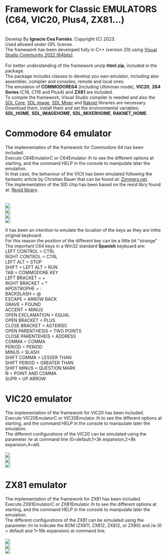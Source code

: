 <h1><b>Framework for Classic EMULATORS (C64, VIC20, Plus4, ZX81...)</b></h1><br>
Develop By <b>Ignacio Cea Forniés</b>. Copyright (C) 2023.<br>
Used allowed under GPL license.<br>
The framework has been developed fully in C++ (version 20) using <a href="https://visualstudio.microsoft.com/es/vs/">Visual Studio Community 2022 (64bits)</a>.<br><br>
For better understanding of the framework unzip <b>html.zip</b>, included in the package.<br>
The package includes classes to develop you own emulator, including also assembler, compiler and consoles, remote and local ones.<br>
The emulation of <b>COMMODORE64</b> (including Ultimmax mode), <b>VIC20</b>, <b>264 Series</b> (C16, C116 and Plus4) and <b>ZX81</b> are included.<br>
To compile the framework, Visual Studio compiler is needed and also the <a href="https://github.com/libsdl-org/SDL/releases/tag/release-2.26.2">SDL Core</a>, <a href="https://www.libsdl.org/projects/SDL_image/release/">SDL image</a>, <a href="https://github.com/libsdl-org/SDL_mixer">SDL Mixer</a> and <a href="https://github.com/facebookarchive/RakNet">Raknet</a> libraries are necessary. Download them, install them and set the environmental variables: <b>SDL_HOME</b>, <b>SDL_IMAGEHOME</b>, <b>SDL_MIXERHOME</b>, <b>RAKNET_HOME</b>.<br>

<h1><b>Commodore 64 emulator</b></h1>
The implementation of the framework for Commodore 64 has been included.<br>
Execute C64EmulatorC or C64Emulator /h to see the different options at starting, and the command HELP in the console to manipulate later the emulation.<br>
In that case, the behaviour of the VICII has been emulated following the fantastic article by Christian Bauer that can be found at: <a href="http://www.zimmers.net/cbmpics/cbm/c64/vic-ii.txt">Zimmers.net</a>.<br>
The implementation of the SID chip has been based on the resid libry found at: <a href="http://www.zimmers.net/anonftp/pub/cbm/crossplatform/emulators/resid/index.html">Resid library</a>.<br><br><br>
<img src="./docs/C64Data/Picture2.png"/><br>
<img src="./docs/C64Data/Picture2.png"/><br>
<img src="./docs/C64Data/Picture3.png"/><br>
<img src="./docs/C64Data/Picture4.png"/><br>

It has been an intention to emulate the location of the keys as they are inthe original keyboard.<br>
For this reason the position of the different key can be a little bit "strange"<br>
The important C64 keys in a Win32 standard <b>Spanish</b> keyboard are:<br>
LEFT CONTROL         = CTRL<br>
RIGHT CONTROL        = CTRL<br>
LEFT ALT             = STOP<br>
SHIFT + LEFT ALT     = RUN<br>
TAB                  = COMMODORE KEY<br>
LEFT BRACKET         = +<br>
RIGHT BRACKET        = *<br>
APOSTROPHE           = :<br>
BACKSLASH            = @<br>
ESCAPE               = ARROW BACK<br>
GRAVE                = POUND<br>
ACCENT               = MINUS<br>
OPEN EXCLAMATION     = EQUAL<br>
OPEN BRACKET         = PLUS<br>
CLOSE BRACKET        = ASTERISC<br>
OPEN PARENTHESIS     = TWO POINTS<br>
CLOSE PARENTEHEIS    = ADDRESS<br>
COMMA                = COMMA<br>
PERIOD               = PERIOD<br>
MINUS                = SLASH<br>
SHIFT COMMA          = LESSER THAN<br>
SHIFT PERIOD         = GREATER THAN<br>
SHIFT MINUS          = QUESTION MARK<br>
Ñ                    = POINT AND COMMA<br>
SUPR                 = UP ARROW<br>

<h1><b>VIC20 emulator</b></h1>
The implementation of the framework for VIC20 has been included.<br>
Execute VIC20EmulatorC or VIC20Emulator /h to see the different options at starting, and the command HELP in the console to manipulate later the emulation.<br>
The different configurations of the VIC20 can be simulated using the parameter /w at command line (0=default,1=3k expansion,2=8k expansion,4=all).<br><br>
<img src="./docs/VIC20Data/Picture1.png"/><br>
<img src="./docs/VIC20Data/Picture2.png"/><br>
<img src="./docs/VIC20Data/Picture3.png"/>

<h1><b>ZX81 emulator</b></h1>
The implementation of the framework for ZX81 has been included.<br>
Execute ZX81EmulatorC or ZX81Emulator /h to see the different options at starting, and the command HELP in the console to manipulate later the emulation.<br>
The different configurations of the ZX81 can be simulated using the parameter /m to indicate the ROM (ZX811, ZX812, ZX812, or ZX80) and /w (0 = default and 1=16k expansion) at command line.<br><br>
<img src="./docs/ZX81Data/Picture1.png"/><br>
<img src="./docs/ZX81Data/Picture2.png"/><br>
<img src="./docs/ZX81Data/Picture3.png"/>
